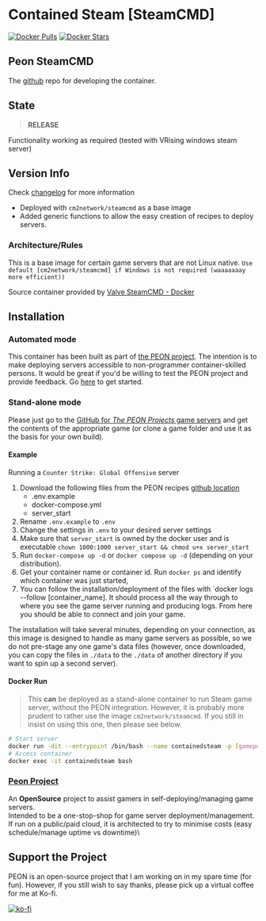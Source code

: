# Contained Steam [SteamCMD]

[![Docker Pulls](https://img.shields.io/docker/pulls/umlatt/steamcmd.svg)](https://hub.docker.com/r/umlatt/steamcmd)
[![Docker Stars](https://img.shields.io/docker/stars/umlatt/steamcmd.svg)](https://hub.docker.com/r/umlatt/steamcmd)

## Peon SteamCMD

The [github](https://github.com/the-peon-project/peon-wartable/tree/master/containers/steamcmd) repo for developing the container.

## State

> **RELEASE**

Functionality working as required (tested with VRising windows steam server)

## Version Info

Check [changelog](http://docs.warcamp.org/development/02_wartable/#contained-steam) for more information

- Deployed with ``cm2network/steamcmd`` as a base image
- Added generic functions to allow the easy creation of recipes to deploy servers.

### Architecture/Rules

This is a base image for certain game servers that are not Linux native. ``Use default [cm2network/steamcmd] if Windows is not required (waaaaaaay more efficient))``

Source container provided by [Valve SteamCMD - Docker](https://developer.valvesoftware.com/wiki/SteamCMD#Docker)

## Installation

### Automated mode

This container has been built as part of [the PEON project](http://docs.warcamp.org). The intention is to make deploying servers accessible to non-programmer container-skilled persons. It would be great if you'd be willing to test the PEON project and provide feedback. Go [here](http://docs.warcamp.org/guides/#peon-deployment) to get started.

### Stand-alone mode

Please just go to the [GitHub for *The PEON Projects* game servers](https://github.com/the-peon-project/peon-warplans) and get the contents of the appropriate game (or clone a game folder and use it as the basis for your own build).

#### Example

Running a `Counter Strike: Global Offensive` server

1. Download the following files from the PEON recipes [github location](https://github.com/the-peon-project/peon-warplans/tree/main/csgo)
    - .env.example
    - docker-compose.yml
    - server_start
2. Rename `.env.example` to `.env`
3. Change the settings in `.env` to your desired server settings
4. Make sure that `server_start` is owned by the docker user and is executable `chown 1000:1000 server_start && chmod u+x server_start`
5. Run `docker-compose up -d` or `docker compose up -d` (depending on your distribution).
6. Get your container name or container id. Run `docker ps` and identify which container was just started,
7. You can follow the installation/deployment of the files with `docker logs --follow [container_name]. It should process all the way through to where you see the game server running and producing logs. From here you should be able to connect and join your game.

The installation will take several minutes, depending on your connection, as this image is designed to handle as many game servers as possible, so we do not pre-stage any one game's data files (however, once downloaded, you can copy the files in `./data` to the `./data` of another directory if you want to spin up a second server).

#### Docker Run

> This **can** be deployed as a stand-alone container to run Steam game server, without the PEON integration. However, it is probably more prudent to rather use the image `cm2network/steamcmd`. 
> If you still in insist on using this one, then please see below.

```bash
# Start server
docker run -dit --entrypoint /bin/bash --name containedsteam -p [gameport_01]:[gameport_01] umlatt/steamcmd:latest
# Access container
docker exec -it containedsteam bash
```

### [Peon Project](http://docs.warcamp.org)

An **OpenSource** project to assist gamers in self-deploying/managing game servers.\
Intended to be a one-stop-shop for game server deployment/management.\
If run on a public/paid cloud, it is architected to try to minimise costs (easy schedule/manage uptime vs downtime)\

## Support the Project

PEON is an open-source project that I am working on in my spare time (for fun).
However, if you still wish to say thanks, please pick up a virtual coffee for me at Ko-fi.

[![ko-fi](https://ko-fi.com/img/githubbutton_sm.svg)](https://ko-fi.com/K3K567ILJ)